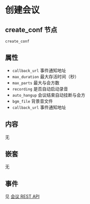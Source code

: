 # 创建会议

## create_conf 节点
```
create_conf
```

## 属性
- `callback_url`            事件通知地址
- `max_duration`            最大存活时间（秒）
- `max_parts`               最大与会方数
- `recording`               是否自动启动录音
- `auto_hangup`             会议结束自动挂断与会方
- `bgm_file`                背景音文件
- `callback_url`            事件通知地址

## 内容
无

## 嵌套
无

## 事件
见 [会议 REST API](/docs/conf/create.md)
